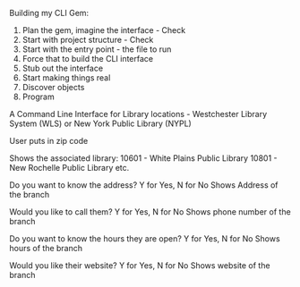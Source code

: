Building my CLI Gem:

1. Plan the gem, imagine the interface - Check
2. Start with project structure - Check
3. Start with the entry point - the file to run
4. Force that to build the CLI interface
5. Stub out the interface
6. Start making things real
7. Discover objects
8. Program

A Command Line Interface for Library locations -
    Westchester Library System (WLS) or New York Public Library (NYPL)

  User puts in zip code

  Shows the associated library:
    10601 - White Plains Public Library
    10801 - New Rochelle Public Library
    etc.

  Do you want to know the address?
  Y for Yes, N for No
    Shows Address of the branch

  Would you like to call them?
  Y for Yes, N for No
    Shows phone number of the branch

  Do you want to know the hours they are open?
  Y for Yes, N for No
    Shows hours of the branch

  Would you like their website?
  Y for Yes, N for No
    Shows website of the branch
